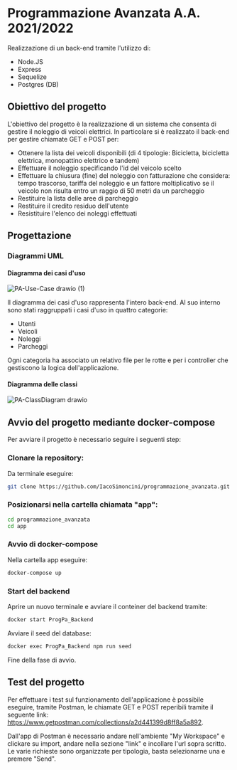 # Programmazione Avanzata A.A. 2021/2022
Realizzazione di un back-end tramite l'utilizzo di:
* Node.JS
* Express
* Sequelize
* Postgres (DB)

## Obiettivo del progetto
L'obiettivo del progetto è la realizzazione di un sistema che consenta di gestire il noleggio di veicoli elettrici. In particolare si è realizzato il back-end per gestire chiamate GET e POST per:
* Ottenere la lista dei veicoli disponibili (di 4 tipologie: Bicicletta, bicicletta elettrica, monopattino elettrico e tandem)
* Effettuare il noleggio specificando l'id del veicolo scelto
* Effettuare la chiusura (fine) del noleggio con fatturazione che considera: tempo trascorso, tariffa del noleggio e un fattore moltiplicativo se il veicolo non risulta entro un raggio di 50 metri da un parcheggio
 * Restituire la lista delle aree di parcheggio
 * Restituire il credito residuo dell'utente
 * Resistituire l'elenco dei noleggi effettuati 
        
## Progettazione
### Diagrammi UML
#### Diagramma dei casi d'uso

![PA-Use-Case drawio (1)](https://user-images.githubusercontent.com/86098337/173370724-9d58c25b-bd64-47ca-b231-27aefdb38671.png)


Il diagramma dei casi d'uso rappresenta l'intero back-end. Al suo interno sono stati raggruppati i casi d'uso in quattro categorie:
* Utenti
* Veicoli
* Noleggi
* Parcheggi

Ogni categoria ha associato un relativo file per le rotte e per i controller che gestiscono la logica dell'applicazione.

#### Diagramma delle classi

![PA-ClassDiagram drawio](https://user-images.githubusercontent.com/86098337/173370368-b1bfeb82-fa83-4a95-866e-fef0bfb2a081.png)


## Avvio del progetto mediante docker-compose
Per avviare il progetto è necessario seguire i seguenti step:
### Clonare la repository:
Da terminale eseguire:

```bash
git clone https://github.com/IacoSimoncini/programmazione_avanzata.git
```
### Posizionarsi nella cartella chiamata "app":
```bash
cd programmazione_avanzata
cd app
```
### Avvio di docker-compose
Nella cartella app eseguire: 
```bash
docker-compose up
```
### Start del backend
Aprire un nuovo terminale e avviare il conteiner del backend tramite:
```bash
docker start ProgPa_Backend
```
Avviare il seed del database:
```bash
docker exec ProgPa_Backend npm run seed
```
Fine della fase di avvio.

## Test del progetto

Per effettuare i test sul funzionamento dell'applicazione è possibile eseguire, tramite Postman, le chiamate GET e POST reperibili tramite il seguente link:
https://www.getpostman.com/collections/a2d441399d8ff8a5a892.

Dall'app di Postman è necessario andare nell'ambiente "My Workspace" e clickare su import, andare nella sezione "link" e incollare l'url sopra scritto.
Le varie richieste sono organizzate per tipologia, basta selezionarne una e premere "Send".
